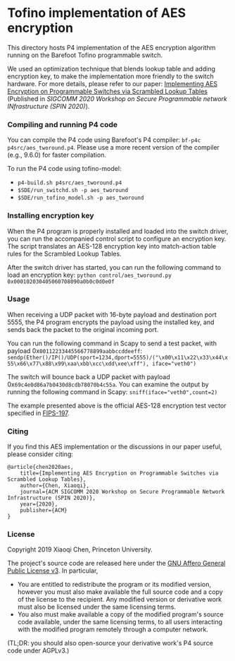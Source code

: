 
# Tofino implementation of AES encryption

This directory hosts P4 implementation of the AES encryption algorithm running on the Barefoot Tofino programmable switch. 

We used an optimization technique that blends lookup table and adding encryption key, to make the implementation more friendly to the switch hardware. For more details, please refer to our paper: [Implementing AES Encryption on Programmable Switches via Scrambled Lookup Tables](https://doi.org/10.1145/3405669.3405819) (Published in *SIGCOMM 2020 Workshop on Secure Programmable network INfrastructure (SPIN 2020)*).

### Compiling and running P4 code

You can compile the P4 code using Barefoot's P4 compiler: `bf-p4c p4src/aes_tworound.p4`. Please use a more recent version of the compiler (e.g., 9.6.0) for faster compilation.

To run the P4 code using tofino-model:
* `p4-build.sh p4src/aes_tworound.p4`
* `$SDE/run_switchd.sh -p aes_tworound`
* `$SDE/run_tofino_model.sh -p aes_tworound`

### Installing encryption key

When the P4 program is properly installed and loaded into the switch driver, you can run the accompanied control script to configure an encryption key. The script translates an AES-128 encryption key into match-action table rules for the Scrambled Lookup Tables.

After the switch driver has started, you can run the following command to load an encryption key:
`python control/aes_tworound.py 0x000102030405060708090a0b0c0d0e0f`

### Usage

When receiving a UDP packet with 16-byte payload and destination port 5555, the P4 program encrypts the payload using the installed key, and sends back the packet to the original incoming port.

You can run the following command in Scapy to send a test packet, with payload 0x`00112233445566778899aabbccddeeff`:
`sendp(Ether()/IP()/UDP(sport=1234,dport=5555)/("\x00\x11\x22\x33\x44\x55\x66\x77\x88\x99\xaa\xbb\xcc\xdd\xee\xff"), iface="veth0")`

The switch will bounce back a UDP packet with payload 0x`69c4e0d86a7b0430d8cdb78070b4c55a`. You can examine the output by running the following command in Scapy:
`sniff(iface="veth0",count=2)`

The example presented above is the official AES-128 encryption test vector specified in [FIPS-197](https://nvlpubs.nist.gov/nistpubs/FIPS/NIST.FIPS.197.pdf).


### Citing
If you find this AES implementation or the discussions in our paper useful, please consider citing:

    @article{chen2020aes,
        title={Implementing AES Encryption on Programmable Switches via Scrambled Lookup Tables},
        author={Chen, Xiaoqi},
        journal={ACM SIGCOMM 2020 Workshop on Secure Programmable Network Infrastructure (SPIN 2020)},
        year={2020},
        publisher={ACM}
    }

### License

Copyright 2019 Xiaoqi Chen, Princeton University.

The project's source code are released here under the [GNU Affero General Public License v3](https://www.gnu.org/licenses/agpl-3.0.html). In particular,
- You are entitled to redistribute the program or its modified version, however you must also make available the full source code and a copy of the license to the recipient. Any modified version or derivative work must also be licensed under the same licensing terms.
- You also must make available a copy of the modified program's source code available, under the same licensing terms, to all users interacting with the modified program remotely through a computer network.

(TL;DR: you should also open-source your derivative work's P4 source code under AGPLv3.)


